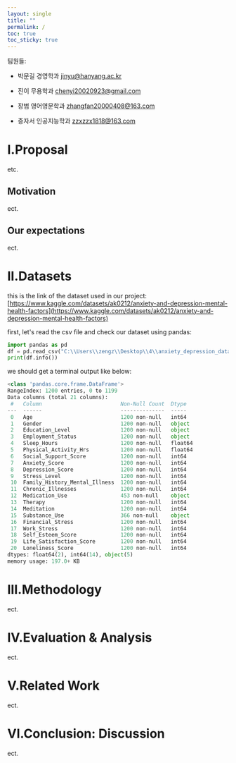 ```yaml
---
layout: single
title: ""
permalink: /
toc: true
toc_sticky: true
---
```


팀원들: 

 * 박문길 경영학과 jinyu@hanyang.ac.kr

 * 진이 무용학과 chenyi20020923@gmail.com
       
 * 장범 영어영문학과 zhangfan20000408@163.com
       
 * 증자서 인공지능학과 zzxzzx1818@163.com
       
# I.Proposal
etc.
## Motivation
ect.
## Our expectations
ect.
# II.Datasets

this is the link of the dataset used in our project:[https://www.kaggle.com/datasets/ak0212/anxiety-and-depression-mental-health-factors](https://www.kaggle.com/datasets/ak0212/anxiety-and-depression-mental-health-factors)

first, let's read the csv file and check our dataset using pandas:

   ```python
   import pandas as pd
   df = pd.read_csv("C:\\Users\\zengz\\Desktop\\4\\anxiety_depression_data.csv")
   print(df.info())
   ```
we should get a terminal output like below:

   ```python
   <class 'pandas.core.frame.DataFrame'>
   RangeIndex: 1200 entries, 0 to 1199
   Data columns (total 21 columns):
    #   Column                         Non-Null Count  Dtype
   ---  ------                         --------------  -----
    0   Age                            1200 non-null   int64
    1   Gender                         1200 non-null   object
    2   Education_Level                1200 non-null   object
    3   Employment_Status              1200 non-null   object
    4   Sleep_Hours                    1200 non-null   float64
    5   Physical_Activity_Hrs          1200 non-null   float64
    6   Social_Support_Score           1200 non-null   int64
    7   Anxiety_Score                  1200 non-null   int64
    8   Depression_Score               1200 non-null   int64
    9   Stress_Level                   1200 non-null   int64
    10  Family_History_Mental_Illness  1200 non-null   int64
    11  Chronic_Illnesses              1200 non-null   int64
    12  Medication_Use                 453 non-null    object
    13  Therapy                        1200 non-null   int64
    14  Meditation                     1200 non-null   int64
    15  Substance_Use                  366 non-null    object
    16  Financial_Stress               1200 non-null   int64
    17  Work_Stress                    1200 non-null   int64
    18  Self_Esteem_Score              1200 non-null   int64
    19  Life_Satisfaction_Score        1200 non-null   int64
    20  Loneliness_Score               1200 non-null   int64
   dtypes: float64(2), int64(14), object(5)
   memory usage: 197.0+ KB
   ```
# III.Methodology
ect.
# IV.Evaluation & Analysis
ect.
# V.Related Work 
ect.
# VI.Conclusion: Discussion
ect.
